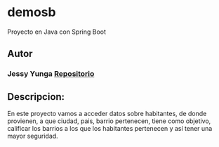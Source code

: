# demosb
Proyecto en Java con Spring Boot

## Autor
### Jessy Yunga [Repositorio](htts://github.com/JessyYunga)
## Descripcion:
En este proyecto vamos a acceder datos sobre habitantes, de donde provienen, a que ciudad, pais, barrio pertenecen, tiene como objetivo, calificar los barrios a los que los habitantes pertenecen y así tener una mayor seguridad.
